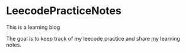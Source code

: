 # LeecodePracticeNotes

This is a learning blog

The goal is  to keep track of my leecode practice and share my learning notes.